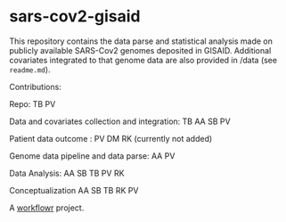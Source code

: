# sars-cov2-gisaid

This repository contains the data parse and statistical analysis made on publicly available SARS-Cov2 genomes deposited in GISAID.
Additional covariates integrated to that genome data are also provided in /data (see `readme.md`).

Contributions: 

Repo: TB PV

Data and covariates collection and integration: TB AA SB PV

Patient data outcome : PV DM RK (currently not added)

Genome data pipeline and data parse: AA PV 

Data Analysis: AA SB TB PV RK  

Conceptualization AA SB TB RK PV

A [workflowr][] project.

[workflowr]: https://github.com/jdblischak/workflowr
